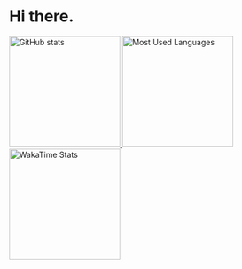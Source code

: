 # Hi there.

<a href="https://github.com/AkariRin">
  <img alt="GitHub stats" height=200 src="https://github-readme-stats.rbq.dev/api?username=AkariRin&theme=dracula&layout=compact&show_icons=true&include_all_commits=true" />
</a>
<a href="https://github.com/AkariRin">
  <img alt="Most Used Languages" height=200 src="https://github-readme-stats.rbq.dev/api/top-langs?username=AkariRin&theme=dracula&layout=compact&langs_count=8" />
</a>
<a href="https://wakatime.com/@akari">
  <img alt="WakaTime Stats" height=200 src="https://github-readme-stats.rbq.dev/api/wakatime?username=akari&theme=dracula&layout=compact&langs_count=8" />
</a>